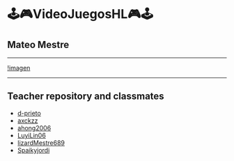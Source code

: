 # 🕹️🎮VideoJuegosHL🎮🕹️

## **Mateo Mestre**

---
[!imagen](https://www.google.com/url?sa=i&url=https%3A%2F%2Fwww.freepik.es%2Ffotos-premium%2Fretro-8-bit-super-mario-console-game-background-fondo-pantalla-alta-resolucion-fanaticos-juegos-antiguos_39006842.htm&psig=AOvVaw1jxTAAu1UFqyFdsqds3x8N&ust=1709815278860000&source=images&cd=vfe&opi=89978449&ved=2ahUKEwjrqvKz1N-EAxVRqf0HHciFDZAQjRx6BAgAEBQ)

---

## Teacher repository and classmates
- [d-prieto]()
- [axckzz]()
- [ahong2006]()
- [LuyiLin06]()
- [lizardMestre689]()
- [Spaikyjordi](https://github.com/Spaikyjordi/Videojuegos-Jordi)
